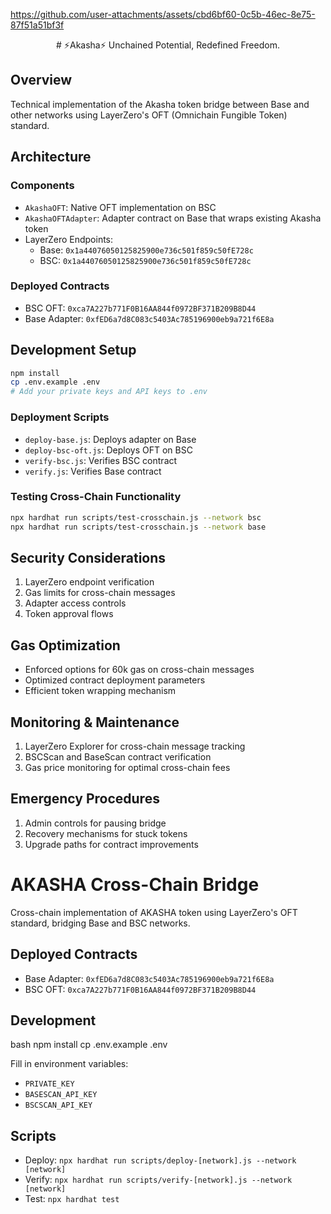 



https://github.com/user-attachments/assets/cbd6bf60-0c5b-46ec-8e75-87f51a51bf3f



<p align="center">
#    ⚡Akasha⚡ Unchained Potential, Redefined Freedom.
</p>

## Overview
Technical implementation of the Akasha token bridge between Base and other networks using LayerZero's OFT (Omnichain Fungible Token) standard.

## Architecture

### Components
- `AkashaOFT`: Native OFT implementation on BSC
- `AkashaOFTAdapter`: Adapter contract on Base that wraps existing Akasha token
- LayerZero Endpoints:
  - Base: `0x1a44076050125825900e736c501f859c50fE728c`
  - BSC: `0x1a44076050125825900e736c501f859c50fE728c`

### Deployed Contracts
- BSC OFT: `0xca7A227b771F0B16AA844f0972BF371B209B8D44`
- Base Adapter: `0xfED6a7d8C083c5403Ac785196900eb9a721f6E8a`

## Development Setup

```bash
npm install
cp .env.example .env
# Add your private keys and API keys to .env
```

### Deployment Scripts
- `deploy-base.js`: Deploys adapter on Base
- `deploy-bsc-oft.js`: Deploys OFT on BSC
- `verify-bsc.js`: Verifies BSC contract
- `verify.js`: Verifies Base contract

### Testing Cross-Chain Functionality
```bash
npx hardhat run scripts/test-crosschain.js --network bsc
npx hardhat run scripts/test-crosschain.js --network base
```

## Security Considerations
1. LayerZero endpoint verification
2. Gas limits for cross-chain messages
3. Adapter access controls
4. Token approval flows

## Gas Optimization
- Enforced options for 60k gas on cross-chain messages
- Optimized contract deployment parameters
- Efficient token wrapping mechanism

## Monitoring & Maintenance
1. LayerZero Explorer for cross-chain message tracking
2. BSCScan and BaseScan contract verification
3. Gas price monitoring for optimal cross-chain fees

## Emergency Procedures
1. Admin controls for pausing bridge
2. Recovery mechanisms for stuck tokens
3. Upgrade paths for contract improvements

# AKASHA Cross-Chain Bridge

Cross-chain implementation of AKASHA token using LayerZero's OFT standard, bridging Base and BSC networks.

## Deployed Contracts
- Base Adapter: `0xfED6a7d8C083c5403Ac785196900eb9a721f6E8a`
- BSC OFT: `0xca7A227b771F0B16AA844f0972BF371B209B8D44`

## Development
bash
npm install
cp .env.example .env

Fill in environment variables:
- `PRIVATE_KEY`
- `BASESCAN_API_KEY`
- `BSCSCAN_API_KEY`

## Scripts
- Deploy: `npx hardhat run scripts/deploy-[network].js --network [network]`
- Verify: `npx hardhat run scripts/verify-[network].js --network [network]`
- Test: `npx hardhat test`
